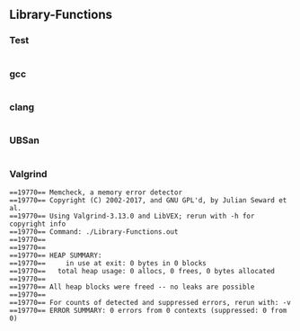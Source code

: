 ## Library-Functions
### Test
```
```
### gcc
```
```
### clang
```
```
### UBSan
```
```
### Valgrind
```
==19770== Memcheck, a memory error detector
==19770== Copyright (C) 2002-2017, and GNU GPL'd, by Julian Seward et al.
==19770== Using Valgrind-3.13.0 and LibVEX; rerun with -h for copyright info
==19770== Command: ./Library-Functions.out
==19770== 
==19770== 
==19770== HEAP SUMMARY:
==19770==     in use at exit: 0 bytes in 0 blocks
==19770==   total heap usage: 0 allocs, 0 frees, 0 bytes allocated
==19770== 
==19770== All heap blocks were freed -- no leaks are possible
==19770== 
==19770== For counts of detected and suppressed errors, rerun with: -v
==19770== ERROR SUMMARY: 0 errors from 0 contexts (suppressed: 0 from 0)
```
